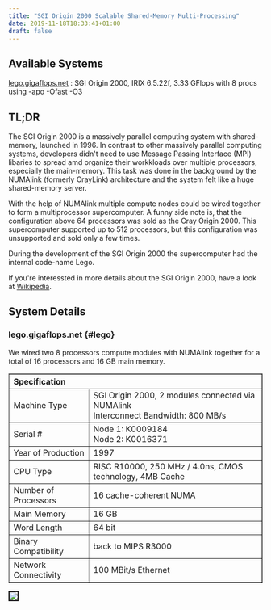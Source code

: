 ```yaml
---
title: "SGI Origin 2000 Scalable Shared-Memory Multi-Processing"
date: 2019-11-18T18:33:41+01:00
draft: false
---
```


## Available Systems

[lego.gigaflops.net](#lego)
: SGI Origin 2000, IRIX 6.5.22f, 3.33 GFlops with 8 procs using -apo -Ofast -O3

## TL;DR

The SGI Origin 2000 is a massively parallel computing system with
shared-memory, launched in 1996. In contrast to other massively parallel
computing systems, developers didn't need to use Message Passing Interface
(MPI) libaries to spread amd organize their workkloads over multiple
processors, especially the main-memory. This task was done in the background
by the NUMAlink (formerly CrayLink) architecture and the system felt like a
huge shared-memory server.

With the help of NUMAlink multiple compute nodes could be wired together
to form a multiprocessor supercomputer. A funny side note is, that the
configuration above 64 processors was sold as the Cray Origin 2000. This
supercomputer supported up to 512 processors, but this configuration was
unsupported and sold only a few times.

During the development of the SGI Origin 2000 the supercomputer had the
  internal code-name Lego.

If you're interessted in more details about the SGI Origin 2000, have a look at
[Wikipedia](https://en.wikipedia.org/wiki/SGI_Origin_2000).

## System Details

### lego.gigaflops.net {#lego}

We wired two 8 processors compute modules with NUMAlink together for a
total of 16 processors and 16 GB main memory.

<table border="1" cellpadding="3">
<thead>
    <tr>
        <th colspan="2" align="left">Specification</th>
    </tr>
</thead>
<tbody>
    <tr>
        <td>Machine Type</td>
        <td>SGI Origin 2000, 2 modules connected via NUMAlink<br>
            Interconnect Bandwidth: 800 MB/s</td>
    </tr>
    <tr>
        <td>Serial #</td>
        <td>Node 1: K0009184<br>
            Node 2: K0016371</td>
    </tr>
    <tr>
        <td>Year of Production</td>
        <td>1997</td>
    </tr>
    <tr>
        <td>CPU Type</td>
        <td>RISC R10000, 250 MHz / 4.0ns, CMOS technology, 4MB Cache</td>
    </tr>
    <tr>
        <td>Number of Processors</td>
        <td>16 cache-coherent NUMA</td>
    </tr>
    <tr>
        <td>Main Memory</td>
        <td>16 GB</td>
    </tr>
    <tr>
        <td>Word Length</td>
        <td>64 bit</td>
    </tr>
    <tr>
        <td>Binary Compatibility</td>
        <td>back to MIPS R3000</td>
    </tr>
    <tr>
        <td>Network Connectivity</td>
        <td>100 MBit/s Ethernet</td>
    </tr>
</tbody>
</table>

<a href="/images/supercomputers/lego_large.jpg" target="blank">
    <img border="2" src="/images/supercomputers/lego_small.jpg">
</a>

